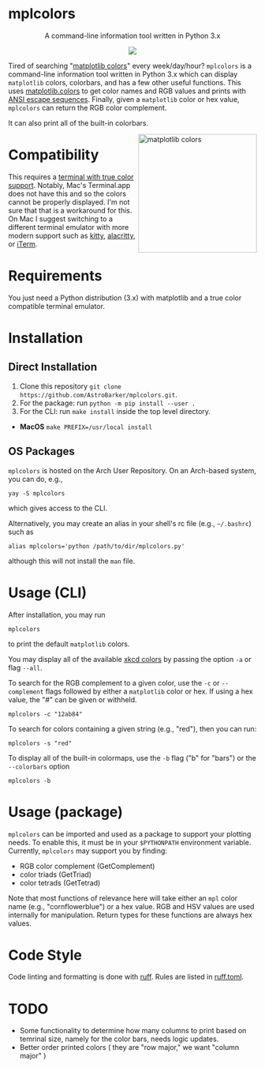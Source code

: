 # mplcolors

<p align="center">A command-line information tool written in Python 3.x</p>

<p align="center">
<a href="./LICENSE.md"><img src="https://img.shields.io/badge/license-GPL-blue.svg"></a>
</p>

Tired of searching "[matplotlib colors](https://duckduckgo.com/?q=matplotlib+colors&atb=v275-4&ia=web)" every week/day/hour?
`mplcolors` is a command-line information tool written in Python 3.x which can display `matplotlib` colors, colorbars, and has a few other useful functions.
This uses [matplotlib.colors](https://matplotlib.org/stable/api/colors_api.html) to get color names and RGB values and prints with [ANSI escape sequences](https://stackoverflow.com/questions/4842424/list-of-ansi-color-escape-sequences). 
Finally, given a `matplotlib` color or hex value, `mplcolors` can return the RGB color complement.

It can also print all of the built-in colorbars.

<img src="https://external-content.duckduckgo.com/iu/?u=https%3A%2F%2Fmatplotlib.org%2F2.1.1%2F_images%2Fsphx_glr_named_colors_001.png&f=1&nofb=1" alt="matplotlib colors" align="right" height="240px">

# Compatibility
This requires a [terminal with true color support](https://gist.github.com/XVilka/8346728).
Notably, Mac's Terminal.app does not have this and so the colors cannot be properly displayed.
I'm not sure that that is a workaround for this. 
On Mac I suggest switching to a different terminal emulator with more modern support such as [kitty](https://sw.kovidgoyal.net/kitty/), [alacritty](https://alacritty.org/), or [iTerm](https://iterm2.com/).

# Requirements
You just need a Python distribution (3.x) with matplotlib and a true color compatible terminal emulator.

# Installation
## Direct Installation
1. Clone this repository `git clone https://github.com/AstroBarker/mplcolors.git`.
2. For the package: run `python -m pip install --user .` 
3. For the CLI: run `make install` inside the top level directory.
  * __MacOS__ `make PREFIX=/usr/local install`

## OS Packages
`mplcolors` is hosted on the Arch User Repository.
On an Arch-based system, you can do, e.g., 
```shell
yay -S mplcolors
```
which gives access to the CLI.

Alternatively, you may create an alias in your shell's rc file (e.g., `~/.bashrc`) such as 
```shell
alias mplcolors='python /path/to/dir/mplcolors.py'
```
although this will not install the `man` file.

# Usage (CLI)

After installation, you may run
```shell
mplcolors
```

to print the default `matplotlib` colors.

You may display all of the available [xkcd colors](https://xkcd.com/color/rgb/) by passing the option `-a` or flag `--all`.

To search for the RGB complement to a given color, use the `-c` or `--complement` flags followed by either a `matplotlib` color or hex.
If using a hex value, the "#" can be given or withheld.

```shell
mplcolors -c "12ab84"
```

To search for colors containing a given string (e.g., "red"), then you can run: 
```shell
mplcolors -s "red"
```

To display all of the built-in colormaps, use the `-b` flag ("b" for "bars") or the `--colorbars` option

```shell
mplcolors -b
```

# Usage (package)
`mplcolors` can be imported and used as a package to support your plotting needs.
To enable this, it must be in your `$PYTHONPATH` environment variable.
Currently, `mplcolors` may support you by finding:
- RGB color complement (GetComplement)
- color triads (GetTriad)
- color tetrads (GetTetrad)

Note that most functions of relevance here will take either an `mpl` color name (e.g., "cornflowerblue") or a hex value. 
RGB and  HSV values are used internally for manipulation.
Return types for these functions are always hex values.

# Code Style
Code linting and formatting is done with [ruff](https://docs.astral.sh/ruff/).
Rules are listed in [ruff.toml](ruff.toml).

# TODO
 - Some functionality to determine how many columns to print based on temrinal size, namely for the color bars, needs logic updates.
 - Better order printed colors ( they are "row major," we want "column major" )

